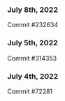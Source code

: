 ### July 8th, 2022

Commit #232634

### July 5th, 2022

Commit #314353


### July 4th, 2022

Commit #72281
